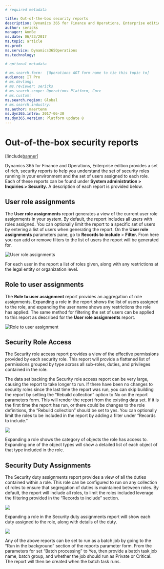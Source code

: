 ```yaml
---
# required metadata

title: Out-of-the-box security reports
description: Dynamics 365 for Finance and Operations, Enterprise edition provides a set of rich, security reports to help you understand the set of security roles running in your environment and the set of users assigned to each role.
author: sericks
manager: AnnBe
ms.date: 06/23/2017
ms.topic: article
ms.prod: 
ms.service: Dynamics365Operations
ms.technology: 

# optional metadata

# ms.search.form:  [Operations AOT form name to tie this topic to]
audience: IT Pro
# ms.devlang: 
# ms.reviewer: sericks
# ms.search.scope: Operations Platform, Core
# ms.custom: 
ms.search.region: Global
# ms.search.industry: 
ms.author: maertenm
ms.dyn365.intro: 2017-06-30
ms.dyn365.version: Platform update 8
---
```


# Out-of-the-box security reports

[!include[banner](../includes/banner.md)]

Dynamics 365 for Finance and Operations, Enterprise edition provides a set of rich, security reports to help you understand the set of security roles running in your environment and the set of users assigned to each role. Each of these reports can be found under **System administration \> Inquiries \> Security.** A description of each report is provided below.

User role assignments
----------------------------

The **User role assignments** report generates a view of the current user role assignments in your system. By default, the report includes all users with roles assigned. You can optionally limit the report to a specific set of users by entering a list of users when generating the report. On the **User role assignments** parameters pane, go to **Records to include** > **Filter.** From here you can add or remove filters to the list of users the report will be generated for.

![User role assignments](media/User-role-assignments.PNG)

For each user in the report a list of roles given, along with any restrictions at the legal entity or organization level.

Role to user assignments 
-------------------------

The **Role to user assignment** report provides an aggregation of role assignments. Expanding a role in the report shows the list of users assigned to the role, and expanding the user name shows any restrictions the role has applied. The same method for filtering the set of users can be applied to this report as described for the **User role assignments** report.

![Role to user assignment](media/role-to-user-assignments.png)

Security Role Access
--------------------

The Security role access report provides a view of the effective permissions provided by each security role. This report will provide a flattened list of permissions grouped by type across all sub-roles, duties, and privileges contained in the role.

The data set backing the Security role access report can be very large, causing the report to take longer to run. If there have been no changes to security roles since the last time the report was run, you can skip building the report by setting the “Rebuild collection” option to No on the report parameters form. This will render the report from the existing data set. If it is the first time the report has run, or there could be changes to the role definitions, the “Rebuild collection” should be set to yes. You can optionally limit the roles to be included in the report by adding a filter under “Records to include.”

![](media/95065a2382fb72c9d771ac6314006f4d.png)

Expanding a role shows the category of objects the role has access to. Expanding one of the object types will show a detailed list of each object of that type included in the role.

Security Duty Assignments
-------------------------

The Security duty assignments report provides a view of all the duties contained within a role. This role can be configured to run on any collection of roles to ensure that segregation of duties is maintained between roles. By default, the report will include all roles, to limit the roles included leverage the filtering provided in the “Records to include” section.

![](media/9d71783ca5d3003a6837438429e71ff9.png)

Expanding a role in the Security duty assignments report will show each duty assigned to the role, along with details of the duty.

![](media/a6142c903497381171bf6c6b27495895.png)

Any of the above reports can be set to run as a batch job by going to the “Run in the background” section of the reports parameter form. From the parameters for set “Batch processing” to Yes, then provide a batch task job name, batch group, and whether the job should run as Private or Critical. The report will then be created when the batch task runs.

